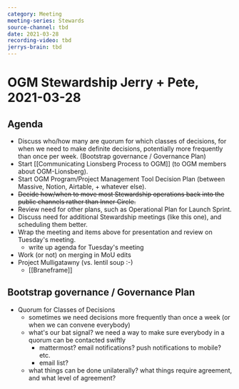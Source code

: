 ```yaml
---
category: Meeting
meeting-series: Stewards
source-channel: tbd
date: 2021-03-28
recording-video: tbd
jerrys-brain: tbd
---
```

# OGM Stewardship Jerry + Pete, 2021-03-28

## Agenda
- Discuss who/how many are quorum for which classes of decisions, for when we need to make definite decisions, potentially more frequently than once per week. (Bootstrap governance / Governance Plan)
- Start [[Communicating Lionsberg Process to OGM]] (to OGM members about OGM-Lionsberg).
- Start OGM Program/Project Management Tool Decision Plan (between Massive, Notion, Airtable, + whatever else).
- ~~Decide how/when to move most Stewardship operations back into the public channels rather than Inner Circle.~~
- Review need for other plans, such as Operational Plan for Launch Sprint.
- Discuss need for additional Stewardship meetings (like this one), and scheduling them better.
- Wrap the meeting and items above for presentation and review on Tuesday's meeting.
	- write up agenda for Tuesday's meeting
- Work (or not) on merging in MoU edits
- Project Mulligatawny (vs. lentil soup :-) 
	- [[Braneframe]]

## Bootstrap governance / Governance Plan
- Quorum for Classes of Decisions
	- sometimes we need decisions more frequently than once a week (or when we can convene everybody)
	- what's our bat signal? we need a way to make sure everybody in a quorum can be contacted swiftly
		- mattermost? email notifications? push notifications to mobile? etc.
		- email list?
	- what things can be done unilaterally? what things require agreement, and what level of agreement?
